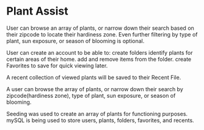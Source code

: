 # Plant Assist

User can browse an array of plants, or narrow down their search based on their zipcode to locate their hardiness zone.
Even further filtering by type of plant, sun exposure, or season of blooming is optional.

User can create an account to be able to:
    create folders identify plants for certain areas of their home.
    add and remove items from the folder.
    create Favorites to save for quick viewing later.

A recent collection of viewed plants will be saved to their Recent File.

A user can browse the array of plants, or narrow down their search by zipcode(hardiness zone), type of plant, sun exposure, or season of blooming.

Seeding was used to create an array of plants for functioning purposes.
mySQL is being used to store users, plants, folders, favorites, and recents.
